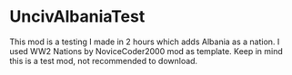 # UncivAlbaniaTest
This mod is a testing I made in 2 hours which adds Albania as a nation. I used WW2 Nations by NoviceCoder2000 mod as template. Keep in mind this is a test mod, not recommended to download.
